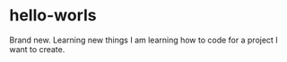 # hello-worls
Brand new. Learning new things
I am learning how to code for a project I want to create.

